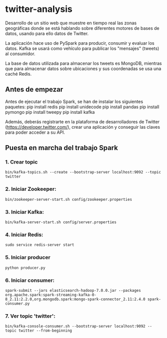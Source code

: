 # twitter-analysis
Desarrollo de un sitio web que muestre en tiempo real las zonas geográficas donde se está hablando sobre diferentes 
motores de bases de datos, usando para ello datos de Twitter.

La aplicación hace uso de PySpark para producir, consumir y evaluar los datos. Kafka se usará como vehículo para 
publicar los "mensajes" (tweets) al consumidor. 

La base de datos utilizada para almacenar los tweets es MongoDB, mientras que para almacenar datos sobre ubicaciones y 
sus coordenadas se usa una caché Redis.

## Antes de empezar
Antes de ejecutar el trabajo Spark, se han de instalar los siguientes paquetes:
    pip install redis
    pip install unidecode
    pip install pandas
    pip install pymongo
    pip install tweepy
    pip install kafka

Además, deberás registrarte en la plataforma de desarrolladores de Twitter (https://developer.twitter.com/), crear una aplicación y conseguir las claves para poder acceder a su API.

## Puesta en marcha del trabajo Spark
### 1. Crear topic
    bin/kafka-topics.sh --create --bootstrap-server localhost:9092 --topic twitter

### 2. Iniciar Zookeeper:
    bin/zookeeper-server-start.sh config/zookeeper.properties

### 3. Iniciar Kafka:
    bin/kafka-server-start.sh config/server.properties

### 4. Iniciar Redis:
    sudo service redis-server start

### 5. Iniciar producer
    python producer.py

### 6. Iniciar consumer:
    spark-submit --jars elasticsearch-hadoop-7.0.0.jar --packages org.apache.spark:spark-streaming-kafka-0-8_2.11:2.2.0,org.mongodb.spark:mongo-spark-connector_2.11:2.4.0 spark-consumer.py

### 7. Ver topic 'twitter':
    bin/kafka-console-consumer.sh --bootstrap-server localhost:9092 --topic twitter --from-beginning
